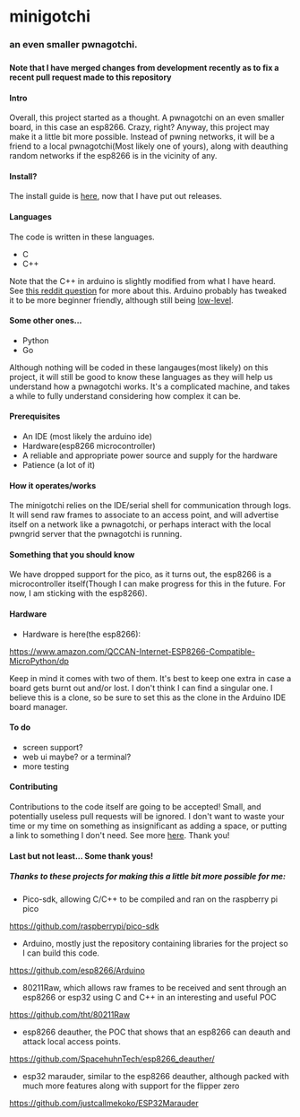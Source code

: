 # minigotchi
###
### an even smaller pwnagotchi.
###
**Note that I have merged changes from development recently as to fix a recent pull request made to this repository**
#### Intro
Overall, this project started as a thought. A pwnagotchi on an even smaller board, in this case an esp8266. Crazy, right? Anyway, this project may make it a little bit more possible. Instead of pwning networks, it will be a friend to a local pwnagotchi(Most likely one of yours), along with deauthing random networks if the esp8266 is in the vicinity of any.
####
#### Install?
The install guide is [here](INSTALL.md), now that I have put out releases.
####
#### Languages
The code is written in these languages.

- C
- C++

Note that the C++ in arduino is slightly modified from what I have heard. See [this reddit question](https://www.reddit.com/r/arduino/comments/x46sml/is_arduino_programming_language_c/) for more about this. Arduino probably has tweaked it to be more beginner friendly, although still being [low-level](https://en.wikipedia.org/wiki/Low-level_programming_language).
####
#### Some other ones...

- Python
- Go

Although nothing will be coded in these langauges(most likely) on this project, it will still be good to know these languages as they will help us understand how a pwnagotchi works. It's a complicated machine, and takes a while to fully understand considering how complex it can be.
####
#### Prerequisites
- An IDE (most likely the arduino ide)
- Hardware(esp8266 microcontroller)
- A reliable and appropriate power source and supply for the hardware
- Patience (a lot of it)
#### How it operates/works
The minigotchi relies on the IDE/serial shell for communication through logs. It will send raw frames to associate to an access point, and will advertise itself on a network like a pwnagotchi, or perhaps interact with the local pwngrid server that the pwnagotchi is running.
#### Something that you should know
We have dropped support for the pico, as it turns out, the esp8266 is a microcontroller itself(Though I can make progress for this in the future. For now, I am sticking with the esp8266).
####
#### Hardware
- Hardware is here(the esp8266):

https://www.amazon.com/QCCAN-Internet-ESP8266-Compatible-MicroPython/dp

Keep in mind it comes with two of them. It's best to keep one extra in case a board gets burnt out and/or lost. I don't think I can find a singular one. I believe this is a clone, so be sure to set this as the clone in the Arduino IDE board manager.
####
#### To do
- screen support?
- web ui maybe? or a terminal?
- more testing
####
#### Contributing
Contributions to the code itself are going to be accepted! Small, and potentially useless pull requests will be ignored. I don't want to waste your time or my time on something as insignificant as adding a space, or putting a link to something I don't need. See more [here](CONTRIBUTING.md). Thank you!
####
#### Last but not least... Some thank yous!
##### Thanks to these projects for making this a little bit more possible for me:

- Pico-sdk, allowing C/C++ to be compiled and ran on the raspberry pi pico

https://github.com/raspberrypi/pico-sdk

- Arduino, mostly just the repository containing libraries for the project so I can build this code.

https://github.com/esp8266/Arduino

- 80211Raw, which allows raw frames to be received and sent through an esp8266 or esp32 using C and C++ in an interesting and useful POC

https://github.com/tht/80211Raw

- esp8266 deauther, the POC that shows that an esp8266 can deauth and attack local access points.

https://github.com/SpacehuhnTech/esp8266_deauther/

- esp32 marauder, similar to the esp8266 deauther, although packed with much more features along with support for the flipper zero

https://github.com/justcallmekoko/ESP32Marauder
